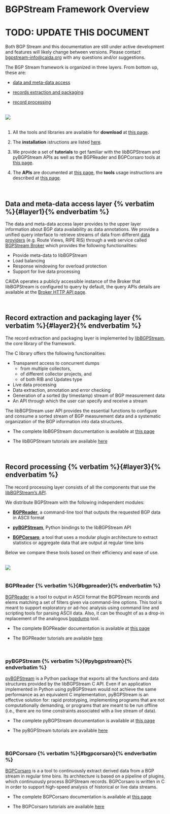 BGPStream Framework Overview
============================

<h1 class="text-danger">TODO: UPDATE THIS DOCUMENT</h1>

Both BGP Stream and this documentation are still under active development and
features will likely change between versions.
Please contact [bgpstream-info@caida.org](mailto:bgpstream-info@caida.org) with any questions and/or suggestions.

The BGP Stream framework is organized in three layers.
From bottom up, these are:

* [data and meta-data access](#layer1)

* [records extraction and packaging](#layer2)

* [record processing](#layer3) 


<br>

<div class="thumbnail">
<img src="{{ asset('bundles/caidabgpstreamwebhomepage/images/components_schema.png') }}" style="max-width: 80%;">
</div>

<br>

1. All the tools and libraries are available for **download** at
<a href="{{ path('caida_bgpstream_web_homepage_docs', {'page': 'download'}) }}">  this page</a>.

2. The **installation** istructions are listed 
<a href="{{ path('caida_bgpstream_web_homepage_docs', {'page': 'install'}) }}">  here</a>.

3. We provide a set of  **tutorials** to get familiar with the libBGPStream and
pyBGPStream APIs as well as the BGPReader and BGPCorsaro tools at
<a href="{{ path('caida_bgpstream_web_homepage_docs', {'page': 'tutorials'}) }}">  this page</a>.

4. The **APIs** are documented at
<a href="{{ path('caida_bgpstream_web_homepage_docs', {'page': 'api'})}}">  this page</a>,
the **tools** usage instructions are described at
<a href="{{ path('caida_bgpstream_web_homepage_docs', {'page': 'tools'})}}">  this page</a>.


<br>

## Data and meta-data access layer   {% verbatim %}{#layer1}{% endverbatim %}

The data and meta-data access layer provides to the upper layer
information about BGP data availability as data annotations.
We provide a unified query interface to retrieve streams of data from
different 
<a href="{{ path('caida_bgpstream_web_homepage', {'page': 'data'})}}">data providers</a>
(e.g. Route Views, RIPE RIS) through a web service called
<a href="{{ path('caida_bgpstream_web_homepage_docs', {'page': 'api', 'subpage':'broker'})}}">BGPStream Broker</a>
 which provides the following functionalities:

 * Provide meta-data to libBGPStream
 * Load balancing
 * Response windowing for overload protection
 * Support for live data processing
 
CAIDA operates a publicly accessible instance of the Broker that
libBGPStream is configured to query by default, the query APIs details
are available at the
<a href="{{ path('caida_bgpstream_web_homepage_docs', {'page': 'api', 'subpage':'broker'})}}">Broker HTTP API page</a>.



<br>

## Record extraction and packaging layer  {% verbatim %}{#layer2}{% endverbatim %}
The record extraction and packaging layer is implemented by
<a href="{{ path('caida_bgpstream_web_homepage_docs', {'page': 'api', 'subpage':'libbgpstream'})}}">  libBGPStream</a>,
the core library of the framework.

The C library offers the following functionalities:

* Transparent access to concurrent dumps
   * from multiple collectors, 
   * of different collector projects, and
   * of both RIB and Updates type
* Live data processing
* Data extraction, annotation and error checking
* Generation of a sorted (by timestamp) stream of BGP measurement data
* An API through which the user can specify and receive a stream

The libBGPStream user API provides the essential functions to
configure and consume a sorted stream of BGP measurement data and a
systematic organization of the BGP information into data structures. 

* The complete libBGPStream documentation is available at 
<a href="{{ path('caida_bgpstream_web_homepage_docs', {'page':'api', 'subpage':'libbgpstream'})}}">  this page</a>

* The libBGPStream tutorials are available
<a href="{{ path('caida_bgpstream_web_homepage_docs', {'page':'tutorials', 'subpage':'libbgpstream'})}}">  here </a>


<br>

## Record processing  {% verbatim %}{#layer3}{% endverbatim %}

The record processing layer consists of all the components that use the 
<a href="{{ path('caida_bgpstream_web_homepage_docs', {'page': 'api', 'subpage':'libbgpstream'})}}"> libBGPStream’s API</a>.

We distribute BGPStream with the following independent modules:

* [**BGPReader**](#bgpreader), a command-line tool that outputs the requested BGP data
in ASCII format

* [**pyBGPStream**](#pybgpstream), Python bindings to the libBGPStream API

* [**BGPCorsaro**](#bgpcorsaro), a tool that uses a modular plugin architecture to
extract statistics or aggregate data that are output at regular time
bins

Below we compare these tools based on their efficiency and ease of use.

<br>

<div class="thumbnail">
<img src="{{ asset('bundles/caidabgpstreamwebhomepage/images/record-processing.png') }}" style="max-width: 80%;">
</div>


<br>

### BGPReader   {% verbatim %}{#bgpreader}{% endverbatim %}

<a href="{{ path('caida_bgpstream_web_homepage_docs', {'page': 'tools'})}}">BGPReader</a>
is a tool to output in ASCII format the BGPStream records
and elems matching a set of filters given via command-line
options. This tool is meant to support exploratory or ad-hoc analysis
using command line and scripting tools for parsing ASCII data.
Also, it can be thought of as a drop-in replacement of the analogous
<a href="https://bitbucket.org/ripencc/bgpdump/wiki/Home"
target="_blank">bgpdump</a> tool. 

* The complete BGPReader documentation is available at 
<a href="{{ path('caida_bgpstream_web_homepage_docs', {'page':'tools', 'subpage':'bgpreader'})}}">  this page</a>

* The BGPReader tutorials are available
<a href="{{ path('caida_bgpstream_web_homepage_docs', {'page':'tutorials', 'subpage':'bgpreader'})}}">  here </a>


<br>

### pyBGPStream   {% verbatim %}{#pybgpstream}{% endverbatim %}
<a href="{{ path('caida_bgpstream_web_homepage_docs', {'page': 'api', 'subpage':'pybgpstream'})}}">pyBGPStream</a>
is a Python package that exports all the functions and data structures
provided by the libBGPStream C API. Even if an application implemented
in Python using pyBGPStream would not achieve the same performance as
an equivalent C implementation, pyBGPStream is an effective solution
for: rapid prototyping, implementing programs that are not
computationally demanding, or programs that are meant to be run
offline (i.e., there are no time constraints associated with a live
stream of data).


* The complete pyBGPStream documentation is available at 
<a href="{{ path('caida_bgpstream_web_homepage_docs', {'page':'api', 'subpage':'pybgpstream'})}}">  this page</a>

* The pyBGPStream tutorials are available
<a href="{{ path('caida_bgpstream_web_homepage_docs', {'page':'tutorials', 'subpage':'pybgpstream'})}}">  here </a>


<br>

### BGPCorsaro   {% verbatim %}{#bgpcorsaro}{% endverbatim %}
<a href="{{ path('caida_bgpstream_web_homepage_docs', {'page': 'tools'})}}">BGPCorsaro</a>
is a a tool to continuously extract derived data from a BGP stream in
regular time bins. Its architecture is based on a pipeline of plugins,
which continuously process BGPStream records. BGPCorsaro is written in
C in order to support high-speed analysis of historical or live data
streams. 


* The complete BGPCorsaro documentation is available at 
<a href="{{ path('caida_bgpstream_web_homepage_docs', {'page':'tools', 'subpage':'bgpcorsaro'})}}">  this page</a>

* The BGPCorsaro tutorials are available
<a href="{{ path('caida_bgpstream_web_homepage_docs', {'page':'tutorials', 'subpage':'bgpcorsaro'})}}">  here </a>


<br>

<!--

@@ notes for us:

this is the main page of the documentation. it should point people to everything they need to know

Things to describe (or create subpages for)

 - Architecture
 - Broker
 - libBGPStream
 - BGPCorsaro

Things to reference:

 - installation instructions
 - tools (bgpreader/bgpcorsaro)
 - API reference manuals
 - tutorials
 
 -->

